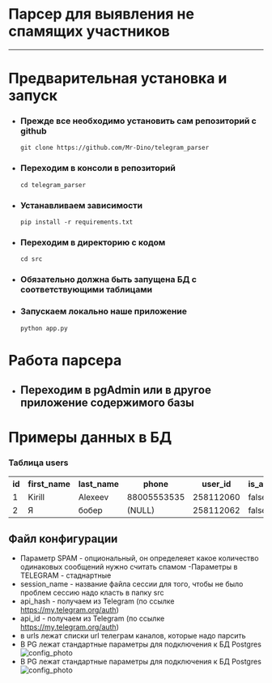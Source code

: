 #                       Парсер для выявления не спамящих участников
___

# Предварительная установка и запуск

- ### Прежде все необходимо установить сам репозиторий с github
  ```git clone https://github.com/Mr-Dino/telegram_parser```
- ###  Переходим в консоли в репозиторий 
    ```cd telegram_parser```
- ### Устанавливаем зависимости 
  ```pip install -r requirements.txt```
- ### Переходим в директорию с кодом
  ```cd src```
- ### Обязательно должна быть запущена БД с соответствующими таблицами
- ### Запускаем локально наше приложение
  ```python app.py```

# Работа парсера
- ## Переходим в pgAdmin или в другое приложение содержимого базы

# Примеры данных в БД

### Таблица users
<table>
  <tr>
    <th>id</th>
    <th>first_name</th>
    <th>last_name</th>
    <th>phone</th>
    <th>user_id</th>
    <th>is_avatar</th>
    <th>region</th>
  </tr>
  <tr>
    <td>1</td>
    <td>Kirill</td>
    <td>Alexeev</td>
    <td>88005553535</td>
    <td>258112060</td>
    <td>false</td>
    <td>(NULL)</td>
  </tr>
  <tr>
    <td>2</td>
    <td>Я</td>
    <td>бобер</td>
    <td>(NULL)</td>
    <td>258112062</td>
    <td>false</td>
    <td>(NULL)</td>
  </tr>
</table>


## Файл конфигурации
- Параметр SPAM - опциональный, он определеяет
  какое количество одинаковых сообщений нужно считать спамом
-Параметры в TELEGRAM - стаднартные
- session_name - название файла сессии
для того, чтобы не было проблем сессию надо класть в папку src 
- api_hash - получаем из Telegram (по ссылке https://my.telegram.org/auth)
- api_id - получаем из Telegram (по ссылке https://my.telegram.org/auth)
- в urls лежат списки url телеграм каналов, которые надо парсить
 - В PG лежат стандартные параметры для подключения к БД Postgres
![config_photo](images/config_photo.png)
- В PG лежат стандартные параметры для подключения к БД Postgres
![config_photo](images/config-photo.png)
